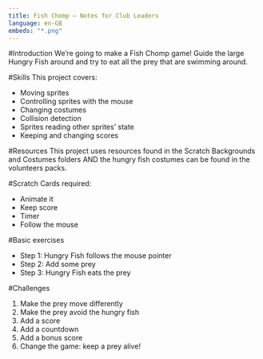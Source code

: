 ```yaml
---
title: Fish Chomp — Notes for Club Leaders                  
language: en-GB
embeds: "*.png"
---
```


#Introduction
We’re going to make a Fish Chomp game! Guide the large Hungry Fish around and try to eat all the prey that are swimming around.

#Skills
This project covers:

* Moving sprites
* Controlling sprites with the mouse
* Changing costumes
* Collision detection
* Sprites reading other sprites’ state
* Keeping and changing scores

#Resources
This project uses resources found in the Scratch Backgrounds and Costumes folders AND the hungry fish costumes can be found in the volunteers packs.

#Scratch Cards required:
* Animate it
* Keep score
* Timer
* Follow the mouse

#Basic exercises
* Step 1: Hungry Fish follows the mouse pointer 
* Step 2: Add some prey
* Step 3: Hungry Fish eats the prey

#Challenges
1. Make the prey move differently
2. Make the prey avoid the hungry fish
3. Add a score
4. Add a countdown
5. Add a bonus score
6. Change the game: keep a prey alive!
